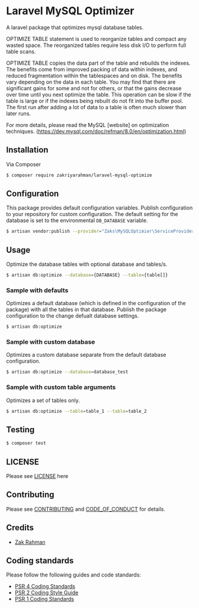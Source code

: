 # Laravel MySQL Optimizer

A laravel package that optimizes mysql database tables.

OPTIMIZE TABLE statement is used to reorganize tables and compact any wasted space. The reorganized tables require less disk I/O to perform full table scans.

OPTIMIZE TABLE copies the data part of the table and rebuilds the indexes. The benefits come from improved packing of data within indexes, and reduced fragmentation within the tablespaces and on disk. The benefits vary depending on the data in each table. You may find that there are significant gains for some and not for others, or that the gains decrease over time until you next optimize the table. This operation can be slow if the table is large or if the indexes being rebuilt do not fit into the buffer pool. The first run after adding a lot of data to a table is often much slower than later runs.

For more details, please read the MySQL [website] on optimization techniques. (https://dev.mysql.com/doc/refman/8.0/en/optimization.html)

## Installation

Via Composer

``` bash
$ composer require zakriyarahman/laravel-mysql-optimize
```

## Configuration

This package provides default configuration variables. Publish configuration to your repository for custom configuration.
The default setting for the database is set to the environmental `DB_DATABASE` variable.

``` bash
$ artisan vendor:publish --provider="Zaks\MySQLOptimier\ServiceProvider" --tag=config
```

## Usage

Optimize the database tables with optional database and tables/s.

``` bash
$ artisan db:optimize --database={DATABASE} --table={table[]}
```

### Sample with defaults

Optimizes a default database (which is defined in the configuration of the package) with all the tables in that database.
Publish the package configuration to the change defualt database settings.

``` bash
$ artisan db:optimize
```

### Sample with custom database

Optimizes a custom database separate from the default database configuration.

``` bash
$ artisan db:optimize --database=database_test
```

### Sample with custom table arguments

Optimizes a set of tables only.

``` bash
$ artisan db:optimize --table=table_1 --table=table_2
```

## Testing

``` bash
$ composer test
```

## LICENSE

Please see [LICENSE](LICENSE) here

## Contributing

Please see [CONTRIBUTING](CONTRIBUTING.md) and [CODE_OF_CONDUCT](CODE_OF_CONDUCT.md) for details.

## Credits

- [Zak Rahman][link-author]

## Coding standards

Please follow the following guides and code standards:

* [PSR 4 Coding Standards](https://github.com/php-fig/fig-standards/blob/master/accepted/PSR-4-autoloader.md)
* [PSR 2 Coding Style Guide](https://github.com/php-fig/fig-standards/blob/master/accepted/PSR-2-coding-style-guide.md)
* [PSR 1 Coding Standards](https://github.com/php-fig/fig-standards/blob/master/accepted/PSR-1-basic-coding-standard.md)

[link-author]: https://github.com/zakriyarahman


